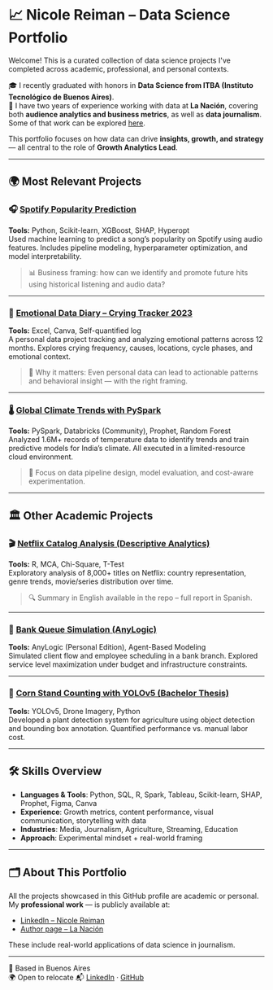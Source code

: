 # 📈 Nicole Reiman – Data Science Portfolio

Welcome! This is a curated collection of data science projects I've completed across academic, professional, and personal contexts.

🎓 I recently graduated with honors in **Data Science from ITBA (Instituto Tecnológico de Buenos Aires)**.  
💼 I have two years of experience working with data at **La Nación**, covering both **audience analytics and business metrics**, as well as **data journalism**.  
Some of that work can be explored [here](https://shorturl.at/Fa6py).

This portfolio focuses on how data can drive **insights, growth, and strategy** — all central to the role of **Growth Analytics Lead**.

---

## 🌍 Most Relevant Projects

### 🎧 [Spotify Popularity Prediction](https://github.com/Nicolereiman/spotify-popularity-model)
**Tools:** Python, Scikit-learn, XGBoost, SHAP, Hyperopt  
Used machine learning to predict a song’s popularity on Spotify using audio features. Includes pipeline modeling, hyperparameter optimization, and model interpretability.

> 📊 Business framing: how can we identify and promote future hits using historical listening and audio data?

---

### 🌱 [Emotional Data Diary – Crying Tracker 2023](https://github.com/Nicolereiman/crying-analysis)
**Tools:** Excel, Canva, Self-quantified log  
A personal data project tracking and analyzing emotional patterns across 12 months. Explores crying frequency, causes, locations, cycle phases, and emotional context.

> 📌 Why it matters: Even personal data can lead to actionable patterns and behavioral insight — with the right framing.

---

### 🌡️ [Global Climate Trends with PySpark](https://github.com/Nicolereiman/global-temp-spark)
**Tools:** PySpark, Databricks (Community), Prophet, Random Forest  
Analyzed 1.6M+ records of temperature data to identify trends and train predictive models for India’s climate. All executed in a limited-resource cloud environment.

> 🧠 Focus on data pipeline design, model evaluation, and cost-aware experimentation.

---

## 🏛 Other Academic Projects

### 🎬 [Netflix Catalog Analysis (Descriptive Analytics)](https://github.com/Nicolereiman/netflix-catalog-analysis)
**Tools:** R, MCA, Chi-Square, T-Test  
Exploratory analysis of 8,000+ titles on Netflix: country representation, genre trends, movie/series distribution over time.

> 🔍 Summary in English available in the repo – full report in Spanish.

---

### 🏦 [Bank Queue Simulation (AnyLogic)](https://github.com/Nicolereiman/bank-simulation-anylogic)
**Tools:** AnyLogic (Personal Edition), Agent-Based Modeling  
Simulated client flow and employee scheduling in a bank branch. Explored service level maximization under budget and infrastructure constraints.

---

### 🌽 [Corn Stand Counting with YOLOv5 (Bachelor Thesis)](https://github.com/Nicolereiman/corn-yolov5-thesis)
**Tools:** YOLOv5, Drone Imagery, Python  
Developed a plant detection system for agriculture using object detection and bounding box annotation. Quantified performance vs. manual labor cost.

---

## 🛠 Skills Overview

- **Languages & Tools**: Python, SQL, R, Spark, Tableau, Scikit-learn, SHAP, Prophet, Figma, Canva  
- **Experience**: Growth metrics, content performance, visual communication, storytelling with data  
- **Industries**: Media, Journalism, Agriculture, Streaming, Education  
- **Approach**: Experimental mindset + real-world framing

---

## 🗂️ About This Portfolio

All the projects showcased in this GitHub profile are academic or personal.  
My **professional work** — is publicly available at:

- [LinkedIn – Nicole Reiman](https://www.linkedin.com/in/nicole-reiman-32877b245/overlay/urn:li:fsd_profilePosition:(ACoAADzN5xABL64ZQL64LL8_O5OGsJghdLZMnow,2482741087)/treasury/)
- [Author page – La Nación](https://www.lanacion.com.ar/autor/NicoleReiman/)

These include real-world applications of data science in journalism.

---

📍 Based in Buenos Aires  
🌍 Open to relocate
📬 [LinkedIn](https://www.linkedin.com/in/nicole-reiman-32877b245/) · [GitHub](https://github.com/Nicolereiman)
